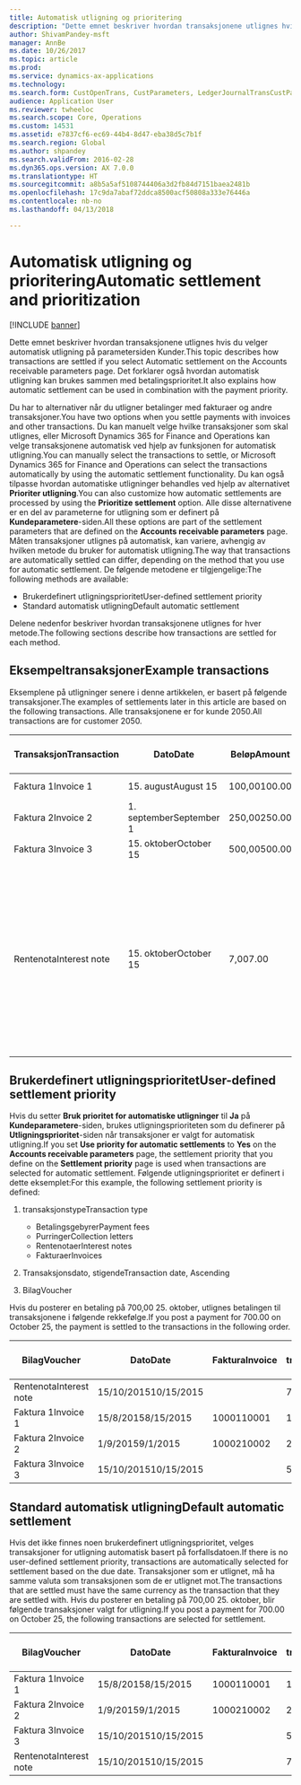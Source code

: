 ```yaml
---
title: Automatisk utligning og prioritering
description: "Dette emnet beskriver hvordan transaksjonene utlignes hvis du velger automatisk utligning på parametersiden Kunder. Det forklarer også hvordan automatisk utligning kan brukes sammen med betalingsprioritet."
author: ShivamPandey-msft
manager: AnnBe
ms.date: 10/26/2017
ms.topic: article
ms.prod: 
ms.service: dynamics-ax-applications
ms.technology: 
ms.search.form: CustOpenTrans, CustParameters, LedgerJournalTransCustPaym
audience: Application User
ms.reviewer: twheeloc
ms.search.scope: Core, Operations
ms.custom: 14531
ms.assetid: e7837cf6-ec69-44b4-8d47-eba38d5c7b1f
ms.search.region: Global
ms.author: shpandey
ms.search.validFrom: 2016-02-28
ms.dyn365.ops.version: AX 7.0.0
ms.translationtype: HT
ms.sourcegitcommit: a8b5a5af5108744406a3d2fb84d7151baea2481b
ms.openlocfilehash: 17c9da7abaf72ddca8500acf50808a333e76446a
ms.contentlocale: nb-no
ms.lasthandoff: 04/13/2018

---
```


# <a name="automatic-settlement-and-prioritization"></a><span data-ttu-id="6ceb9-104">Automatisk utligning og prioritering</span><span class="sxs-lookup"><span data-stu-id="6ceb9-104">Automatic settlement and prioritization</span></span>

[!INCLUDE [banner](../includes/banner.md)]

<span data-ttu-id="6ceb9-105">Dette emnet beskriver hvordan transaksjonene utlignes hvis du velger automatisk utligning på parametersiden Kunder.</span><span class="sxs-lookup"><span data-stu-id="6ceb9-105">This topic describes how transactions are settled if you select Automatic settlement on the Accounts receivable parameters page.</span></span> <span data-ttu-id="6ceb9-106">Det forklarer også hvordan automatisk utligning kan brukes sammen med betalingsprioritet.</span><span class="sxs-lookup"><span data-stu-id="6ceb9-106">It also explains how automatic settlement can be used in combination with the payment priority.</span></span>

<span data-ttu-id="6ceb9-107">Du har to alternativer når du utligner betalinger med fakturaer og andre transaksjoner.</span><span class="sxs-lookup"><span data-stu-id="6ceb9-107">You have two options when you settle payments with invoices and other transactions.</span></span> <span data-ttu-id="6ceb9-108">Du kan manuelt velge hvilke transaksjoner som skal utlignes, eller Microsoft Dynamics 365 for Finance and Operations kan velge transaksjonene automatisk ved hjelp av funksjonen for automatisk utligning.</span><span class="sxs-lookup"><span data-stu-id="6ceb9-108">You can manually select the transactions to settle, or Microsoft Dynamics 365 for Finance and Operations can select the transactions automatically by using the automatic settlement functionality.</span></span> <span data-ttu-id="6ceb9-109">Du kan også tilpasse hvordan automatiske utligninger behandles ved hjelp av alternativet **Prioriter utligning**.</span><span class="sxs-lookup"><span data-stu-id="6ceb9-109">You can also customize how automatic settlements are processed by using the **Prioritize settlement** option.</span></span> <span data-ttu-id="6ceb9-110">Alle disse alternativene er en del av parameterne for utligning som er definert på **Kundeparametere**-siden.</span><span class="sxs-lookup"><span data-stu-id="6ceb9-110">All these options are part of the settlement parameters that are defined on the **Accounts receivable parameters** page.</span></span> <span data-ttu-id="6ceb9-111">Måten transaksjoner utlignes på automatisk, kan variere, avhengig av hvilken metode du bruker for automatisk utligning.</span><span class="sxs-lookup"><span data-stu-id="6ceb9-111">The way that transactions are automatically settled can differ, depending on the method that you use for automatic settlement.</span></span> <span data-ttu-id="6ceb9-112">De følgende metodene er tilgjengelige:</span><span class="sxs-lookup"><span data-stu-id="6ceb9-112">The following methods are available:</span></span>

-   <span data-ttu-id="6ceb9-113">Brukerdefinert utligningsprioritet</span><span class="sxs-lookup"><span data-stu-id="6ceb9-113">User-defined settlement priority</span></span>
-   <span data-ttu-id="6ceb9-114">Standard automatisk utligning</span><span class="sxs-lookup"><span data-stu-id="6ceb9-114">Default automatic settlement</span></span>

<span data-ttu-id="6ceb9-115">Delene nedenfor beskriver hvordan transaksjonene utlignes for hver metode.</span><span class="sxs-lookup"><span data-stu-id="6ceb9-115">The following sections describe how transactions are settled for each method.</span></span>

## <a name="example-transactions"></a><span data-ttu-id="6ceb9-116">Eksempeltransaksjoner</span><span class="sxs-lookup"><span data-stu-id="6ceb9-116">Example transactions</span></span>
<span data-ttu-id="6ceb9-117">Eksemplene på utligninger senere i denne artikkelen, er basert på følgende transaksjoner.</span><span class="sxs-lookup"><span data-stu-id="6ceb9-117">The examples of settlements later in this article are based on the following transactions.</span></span> <span data-ttu-id="6ceb9-118">Alle transaksjonene er for kunde 2050.</span><span class="sxs-lookup"><span data-stu-id="6ceb9-118">All transactions are for customer 2050.</span></span>

| <span data-ttu-id="6ceb9-119">Transaksjon</span><span class="sxs-lookup"><span data-stu-id="6ceb9-119">Transaction</span></span>   | <span data-ttu-id="6ceb9-120">Dato</span><span class="sxs-lookup"><span data-stu-id="6ceb9-120">Date</span></span>        | <span data-ttu-id="6ceb9-121">Beløp</span><span class="sxs-lookup"><span data-stu-id="6ceb9-121">Amount</span></span> | <span data-ttu-id="6ceb9-122">Betingelser for kontantrabatt</span><span class="sxs-lookup"><span data-stu-id="6ceb9-122">Cash discount terms</span></span> | <span data-ttu-id="6ceb9-123">Kontantrabattdato</span><span class="sxs-lookup"><span data-stu-id="6ceb9-123">Cash discount date</span></span> | <span data-ttu-id="6ceb9-124">Kommentarer</span><span class="sxs-lookup"><span data-stu-id="6ceb9-124">Comments</span></span>                                                                                                                                                                                      |
|---------------|-------------|--------|---------------------|--------------------|-----------------------------------------------------------------------------------------------------------------------------------------------------------------------------------------------|
| <span data-ttu-id="6ceb9-125">Faktura 1</span><span class="sxs-lookup"><span data-stu-id="6ceb9-125">Invoice 1</span></span>     | <span data-ttu-id="6ceb9-126">15. august</span><span class="sxs-lookup"><span data-stu-id="6ceb9-126">August 15</span></span>   | <span data-ttu-id="6ceb9-127">100,00</span><span class="sxs-lookup"><span data-stu-id="6ceb9-127">100.00</span></span> | <span data-ttu-id="6ceb9-128">2%14, netto 30</span><span class="sxs-lookup"><span data-stu-id="6ceb9-128">2%14, Net 30</span></span>        | <span data-ttu-id="6ceb9-129">29. august</span><span class="sxs-lookup"><span data-stu-id="6ceb9-129">August 29</span></span>          |                                                                                                                                                                                               |
| <span data-ttu-id="6ceb9-130">Faktura 2</span><span class="sxs-lookup"><span data-stu-id="6ceb9-130">Invoice 2</span></span>     | <span data-ttu-id="6ceb9-131">1. september</span><span class="sxs-lookup"><span data-stu-id="6ceb9-131">September 1</span></span> | <span data-ttu-id="6ceb9-132">250,00</span><span class="sxs-lookup"><span data-stu-id="6ceb9-132">250.00</span></span> | <span data-ttu-id="6ceb9-133">2%14, netto 30</span><span class="sxs-lookup"><span data-stu-id="6ceb9-133">2%14, Net 30</span></span>        | <span data-ttu-id="6ceb9-134">15. september</span><span class="sxs-lookup"><span data-stu-id="6ceb9-134">September 15</span></span>       |                                                                                                                                                                                               |
| <span data-ttu-id="6ceb9-135">Faktura 3</span><span class="sxs-lookup"><span data-stu-id="6ceb9-135">Invoice 3</span></span>     | <span data-ttu-id="6ceb9-136">15. oktober</span><span class="sxs-lookup"><span data-stu-id="6ceb9-136">October 15</span></span>  | <span data-ttu-id="6ceb9-137">500,00</span><span class="sxs-lookup"><span data-stu-id="6ceb9-137">500.00</span></span> | <span data-ttu-id="6ceb9-138">2 % 14/netto 30</span><span class="sxs-lookup"><span data-stu-id="6ceb9-138">2% 14/Net 30</span></span>        | <span data-ttu-id="6ceb9-139">29. oktober</span><span class="sxs-lookup"><span data-stu-id="6ceb9-139">October 29</span></span>         |                                                                                                                                                                                               |
| <span data-ttu-id="6ceb9-140">Rentenota</span><span class="sxs-lookup"><span data-stu-id="6ceb9-140">Interest note</span></span> | <span data-ttu-id="6ceb9-141">15. oktober</span><span class="sxs-lookup"><span data-stu-id="6ceb9-141">October 15</span></span>  | <span data-ttu-id="6ceb9-142">7,00</span><span class="sxs-lookup"><span data-stu-id="6ceb9-142">7.00</span></span>   |                     |                    | <span data-ttu-id="6ceb9-143">Denne rentenotaen er for faktura 1 og faktura 2.</span><span class="sxs-lookup"><span data-stu-id="6ceb9-143">This interest note is for invoice 1 and invoice 2.</span></span> <span data-ttu-id="6ceb9-144">Beløpet beregnes som 2 prosent rente på beløp som er 30 eller flere dager over fristen.</span><span class="sxs-lookup"><span data-stu-id="6ceb9-144">The amount is calculated as 2-percent interest on amounts that are 30 or more days past due.</span></span> <span data-ttu-id="6ceb9-145">Eksempel: 0,02 × (100,00 + 250,00) = 7,00.</span><span class="sxs-lookup"><span data-stu-id="6ceb9-145">For example, 0.02 × (100.00 + 250.00) = 7.00.</span></span> |

## <a name="user-defined-settlement-priority"></a><span data-ttu-id="6ceb9-146">Brukerdefinert utligningsprioritet</span><span class="sxs-lookup"><span data-stu-id="6ceb9-146">User-defined settlement priority</span></span>
<span data-ttu-id="6ceb9-147">Hvis du setter **Bruk prioritet for automatiske utligninger** til **Ja** på **Kundeparametere**-siden, brukes utligningsprioriteten som du definerer på **Utligningsprioritet**-siden når transaksjoner er valgt for automatisk utligning.</span><span class="sxs-lookup"><span data-stu-id="6ceb9-147">If you set **Use priority for automatic settlements** to **Yes** on the **Accounts receivable parameters** page, the settlement priority that you define on the **Settlement priority** page is used when transactions are selected for automatic settlement.</span></span> <span data-ttu-id="6ceb9-148">Følgende utligningsprioritet er definert i dette eksemplet:</span><span class="sxs-lookup"><span data-stu-id="6ceb9-148">For this example, the following settlement priority is defined:</span></span>

1.  <span data-ttu-id="6ceb9-149">transaksjonstype</span><span class="sxs-lookup"><span data-stu-id="6ceb9-149">Transaction type</span></span>
    -   <span data-ttu-id="6ceb9-150">Betalingsgebyrer</span><span class="sxs-lookup"><span data-stu-id="6ceb9-150">Payment fees</span></span>
    -   <span data-ttu-id="6ceb9-151">Purringer</span><span class="sxs-lookup"><span data-stu-id="6ceb9-151">Collection letters</span></span>
    -   <span data-ttu-id="6ceb9-152">Rentenotaer</span><span class="sxs-lookup"><span data-stu-id="6ceb9-152">Interest notes</span></span>
    -   <span data-ttu-id="6ceb9-153">Fakturaer</span><span class="sxs-lookup"><span data-stu-id="6ceb9-153">Invoices</span></span>

2.  <span data-ttu-id="6ceb9-154">Transaksjonsdato, stigende</span><span class="sxs-lookup"><span data-stu-id="6ceb9-154">Transaction date, Ascending</span></span>
3.  <span data-ttu-id="6ceb9-155">Bilag</span><span class="sxs-lookup"><span data-stu-id="6ceb9-155">Voucher</span></span>

<span data-ttu-id="6ceb9-156">Hvis du posterer en betaling på 700,00 25. oktober, utlignes betalingen til transaksjonene i følgende rekkefølge.</span><span class="sxs-lookup"><span data-stu-id="6ceb9-156">If you post a payment for 700.00 on October 25, the payment is settled to the transactions in the following order.</span></span>

| <span data-ttu-id="6ceb9-157">Bilag</span><span class="sxs-lookup"><span data-stu-id="6ceb9-157">Voucher</span></span>       | <span data-ttu-id="6ceb9-158">Dato</span><span class="sxs-lookup"><span data-stu-id="6ceb9-158">Date</span></span>       | <span data-ttu-id="6ceb9-159">Faktura</span><span class="sxs-lookup"><span data-stu-id="6ceb9-159">Invoice</span></span> | <span data-ttu-id="6ceb9-160">Beløp i transaksjonsvaluta</span><span class="sxs-lookup"><span data-stu-id="6ceb9-160">Amount in transaction currency</span></span> | <span data-ttu-id="6ceb9-161">Beløp som skal utlignes</span><span class="sxs-lookup"><span data-stu-id="6ceb9-161">Amount to settle</span></span> | <span data-ttu-id="6ceb9-162">Saldo</span><span class="sxs-lookup"><span data-stu-id="6ceb9-162">Balance</span></span> | <span data-ttu-id="6ceb9-163">Valuta</span><span class="sxs-lookup"><span data-stu-id="6ceb9-163">Currency</span></span> |
|---------------|------------|---------|--------------------------------|------------------|---------|----------|
| <span data-ttu-id="6ceb9-164">Rentenota</span><span class="sxs-lookup"><span data-stu-id="6ceb9-164">Interest note</span></span> | <span data-ttu-id="6ceb9-165">15/10/2015</span><span class="sxs-lookup"><span data-stu-id="6ceb9-165">10/15/2015</span></span> |         | <span data-ttu-id="6ceb9-166">7,00</span><span class="sxs-lookup"><span data-stu-id="6ceb9-166">7.00</span></span>                           | <span data-ttu-id="6ceb9-167">7,00</span><span class="sxs-lookup"><span data-stu-id="6ceb9-167">7.00</span></span>             | <span data-ttu-id="6ceb9-168">0,00</span><span class="sxs-lookup"><span data-stu-id="6ceb9-168">0.00</span></span>    | <span data-ttu-id="6ceb9-169">USD</span><span class="sxs-lookup"><span data-stu-id="6ceb9-169">USD</span></span>      |
| <span data-ttu-id="6ceb9-170">Faktura 1</span><span class="sxs-lookup"><span data-stu-id="6ceb9-170">Invoice 1</span></span>     | <span data-ttu-id="6ceb9-171">15/8/2015</span><span class="sxs-lookup"><span data-stu-id="6ceb9-171">8/15/2015</span></span>  | <span data-ttu-id="6ceb9-172">10001</span><span class="sxs-lookup"><span data-stu-id="6ceb9-172">10001</span></span>   | <span data-ttu-id="6ceb9-173">100,00</span><span class="sxs-lookup"><span data-stu-id="6ceb9-173">100.00</span></span>                         | <span data-ttu-id="6ceb9-174">100,00</span><span class="sxs-lookup"><span data-stu-id="6ceb9-174">100.00</span></span>           | <span data-ttu-id="6ceb9-175">0,00</span><span class="sxs-lookup"><span data-stu-id="6ceb9-175">0.00</span></span>    | <span data-ttu-id="6ceb9-176">USD</span><span class="sxs-lookup"><span data-stu-id="6ceb9-176">USD</span></span>      |
| <span data-ttu-id="6ceb9-177">Faktura 2</span><span class="sxs-lookup"><span data-stu-id="6ceb9-177">Invoice 2</span></span>     | <span data-ttu-id="6ceb9-178">1/9/2015</span><span class="sxs-lookup"><span data-stu-id="6ceb9-178">9/1/2015</span></span>   | <span data-ttu-id="6ceb9-179">10002</span><span class="sxs-lookup"><span data-stu-id="6ceb9-179">10002</span></span>   | <span data-ttu-id="6ceb9-180">250,00</span><span class="sxs-lookup"><span data-stu-id="6ceb9-180">250.00</span></span>                         | <span data-ttu-id="6ceb9-181">250,00</span><span class="sxs-lookup"><span data-stu-id="6ceb9-181">250.00</span></span>           | <span data-ttu-id="6ceb9-182">0,00</span><span class="sxs-lookup"><span data-stu-id="6ceb9-182">0.00</span></span>    | <span data-ttu-id="6ceb9-183">USD</span><span class="sxs-lookup"><span data-stu-id="6ceb9-183">USD</span></span>      |
| <span data-ttu-id="6ceb9-184">Faktura 3</span><span class="sxs-lookup"><span data-stu-id="6ceb9-184">Invoice 3</span></span>     | <span data-ttu-id="6ceb9-185">15/10/2015</span><span class="sxs-lookup"><span data-stu-id="6ceb9-185">10/15/2015</span></span> |         | <span data-ttu-id="6ceb9-186">500,00</span><span class="sxs-lookup"><span data-stu-id="6ceb9-186">500.00</span></span>                         | <span data-ttu-id="6ceb9-187">343.00</span><span class="sxs-lookup"><span data-stu-id="6ceb9-187">343.00</span></span>           | <span data-ttu-id="6ceb9-188">157.00</span><span class="sxs-lookup"><span data-stu-id="6ceb9-188">157.00</span></span>  | <span data-ttu-id="6ceb9-189">USD</span><span class="sxs-lookup"><span data-stu-id="6ceb9-189">USD</span></span>      |

## <a name="default-automatic-settlement"></a><span data-ttu-id="6ceb9-190">Standard automatisk utligning</span><span class="sxs-lookup"><span data-stu-id="6ceb9-190">Default automatic settlement</span></span>
<span data-ttu-id="6ceb9-191">Hvis det ikke finnes noen brukerdefinert utligningsprioritet, velges transaksjoner for utligning automatisk basert på forfallsdatoen.</span><span class="sxs-lookup"><span data-stu-id="6ceb9-191">If there is no user-defined settlement priority, transactions are automatically selected for settlement based on the due date.</span></span> <span data-ttu-id="6ceb9-192">Transaksjoner som er utlignet, må ha samme valuta som transaksjonen som de er utlignet mot.</span><span class="sxs-lookup"><span data-stu-id="6ceb9-192">The transactions that are settled must have the same currency as the transaction that they are settled with.</span></span> <span data-ttu-id="6ceb9-193">Hvis du posterer en betaling på 700,00 25. oktober, blir følgende transaksjoner valgt for utligning.</span><span class="sxs-lookup"><span data-stu-id="6ceb9-193">If you post a payment for 700.00 on October 25, the following transactions are selected for settlement.</span></span>

| <span data-ttu-id="6ceb9-194">Bilag</span><span class="sxs-lookup"><span data-stu-id="6ceb9-194">Voucher</span></span>       | <span data-ttu-id="6ceb9-195">Dato</span><span class="sxs-lookup"><span data-stu-id="6ceb9-195">Date</span></span>       | <span data-ttu-id="6ceb9-196">Faktura</span><span class="sxs-lookup"><span data-stu-id="6ceb9-196">Invoice</span></span> | <span data-ttu-id="6ceb9-197">Beløp i transaksjonsvaluta</span><span class="sxs-lookup"><span data-stu-id="6ceb9-197">Amount in transaction currency</span></span> | <span data-ttu-id="6ceb9-198">Beløp som skal utlignes</span><span class="sxs-lookup"><span data-stu-id="6ceb9-198">Amount to settle</span></span> | <span data-ttu-id="6ceb9-199">Saldo</span><span class="sxs-lookup"><span data-stu-id="6ceb9-199">Balance</span></span> | <span data-ttu-id="6ceb9-200">Valuta</span><span class="sxs-lookup"><span data-stu-id="6ceb9-200">Currency</span></span> |
|---------------|------------|---------|--------------------------------|------------------|---------|----------|
| <span data-ttu-id="6ceb9-201">Faktura 1</span><span class="sxs-lookup"><span data-stu-id="6ceb9-201">Invoice 1</span></span>     | <span data-ttu-id="6ceb9-202">15/8/2015</span><span class="sxs-lookup"><span data-stu-id="6ceb9-202">8/15/2015</span></span>  | <span data-ttu-id="6ceb9-203">10001</span><span class="sxs-lookup"><span data-stu-id="6ceb9-203">10001</span></span>   | <span data-ttu-id="6ceb9-204">100,00</span><span class="sxs-lookup"><span data-stu-id="6ceb9-204">100.00</span></span>                         | <span data-ttu-id="6ceb9-205">100,00</span><span class="sxs-lookup"><span data-stu-id="6ceb9-205">100.00</span></span>           | <span data-ttu-id="6ceb9-206">0,00</span><span class="sxs-lookup"><span data-stu-id="6ceb9-206">0.00</span></span>    | <span data-ttu-id="6ceb9-207">USD</span><span class="sxs-lookup"><span data-stu-id="6ceb9-207">USD</span></span>      |
| <span data-ttu-id="6ceb9-208">Faktura 2</span><span class="sxs-lookup"><span data-stu-id="6ceb9-208">Invoice 2</span></span>     | <span data-ttu-id="6ceb9-209">1/9/2015</span><span class="sxs-lookup"><span data-stu-id="6ceb9-209">9/1/2015</span></span>   | <span data-ttu-id="6ceb9-210">10002</span><span class="sxs-lookup"><span data-stu-id="6ceb9-210">10002</span></span>   | <span data-ttu-id="6ceb9-211">250,00</span><span class="sxs-lookup"><span data-stu-id="6ceb9-211">250.00</span></span>                         | <span data-ttu-id="6ceb9-212">250,00</span><span class="sxs-lookup"><span data-stu-id="6ceb9-212">250.00</span></span>           | <span data-ttu-id="6ceb9-213">0,00</span><span class="sxs-lookup"><span data-stu-id="6ceb9-213">0.00</span></span>    | <span data-ttu-id="6ceb9-214">USD</span><span class="sxs-lookup"><span data-stu-id="6ceb9-214">USD</span></span>      |
| <span data-ttu-id="6ceb9-215">Faktura 3</span><span class="sxs-lookup"><span data-stu-id="6ceb9-215">Invoice 3</span></span>     | <span data-ttu-id="6ceb9-216">15/10/2015</span><span class="sxs-lookup"><span data-stu-id="6ceb9-216">10/15/2015</span></span> |         | <span data-ttu-id="6ceb9-217">500,00</span><span class="sxs-lookup"><span data-stu-id="6ceb9-217">500.00</span></span>                         | <span data-ttu-id="6ceb9-218">350.00</span><span class="sxs-lookup"><span data-stu-id="6ceb9-218">350.00</span></span>           | <span data-ttu-id="6ceb9-219">150.00</span><span class="sxs-lookup"><span data-stu-id="6ceb9-219">150.00</span></span>  | <span data-ttu-id="6ceb9-220">USD</span><span class="sxs-lookup"><span data-stu-id="6ceb9-220">USD</span></span>      |
| <span data-ttu-id="6ceb9-221">Rentenota</span><span class="sxs-lookup"><span data-stu-id="6ceb9-221">Interest note</span></span> | <span data-ttu-id="6ceb9-222">15/10/2015</span><span class="sxs-lookup"><span data-stu-id="6ceb9-222">10/15/2015</span></span> |         | <span data-ttu-id="6ceb9-223">7,00</span><span class="sxs-lookup"><span data-stu-id="6ceb9-223">7.00</span></span>                           | <span data-ttu-id="6ceb9-224">0,00</span><span class="sxs-lookup"><span data-stu-id="6ceb9-224">0.00</span></span>             | <span data-ttu-id="6ceb9-225">0,00</span><span class="sxs-lookup"><span data-stu-id="6ceb9-225">0.00</span></span>    | <span data-ttu-id="6ceb9-226">USD</span><span class="sxs-lookup"><span data-stu-id="6ceb9-226">USD</span></span>      |






